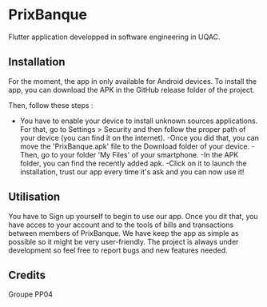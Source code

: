 # PrixBanque

Flutter application developped in software engineering in UQAC.

## Installation

For the moment, the app in only available for Android devices.
To install the app, you can download the APK in the GitHub release folder of the project.

Then, follow these steps :

- You have to enable your device to install unknown sources applications. For that, go to Settings > Security and then follow the proper path of your device (you can find it on the internet).
-Once you did that, you can move the 'PrixBanque.apk' file to the Download folder of your device.
-Then, go to your folder 'My Files' of your smartphone.
-In the APK folder, you can find the recently added apk.
-Click on it to launch the installation, trust our app every time it's ask and you can now use it!

## Utilisation

You have to Sign up yourself to begin to use our app. Once you dit that, you have acces to your account and to the tools of bills and transactions between members of PrixBanque.
We have keep the app as simple as possible so it might be very user-friendly.
The project is always under development so feel free to report bugs and new features needed.

## Credits

Groupe PP04
